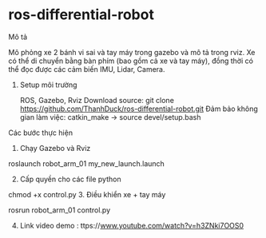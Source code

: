 # ros-differential-robot
Mô tả

Mô phỏng xe 2 bánh vi sai và tay máy trong gazebo và mô tả trong rviz. Xe có thể di chuyển bằng bàn phím (bao gồm cả xe và tay máy), đồng thời có thể đọc được các cảm biến IMU, Lidar, Camera.
1. Setup môi trường

    ROS, Gazebo, Rviz
    Download source: git clone https://github.com/ThanhDuck/ros-differential-robot.git
    Đảm bảo không gian làm việc: catkin_make -> source devel/setup.bash

Các bước thực hiện
1. Chạy Gazebo và Rviz

roslaunch robot_arm_01 my_new_launch.launch 

2. Cấp quyền cho các file python

chmod +x control.py 
3. Điều khiển xe + tay máy

rosrun robot_arm_01 control.py 

4. Link video demo : ttps://www.youtube.com/watch?v=h3ZNki7OOS0
